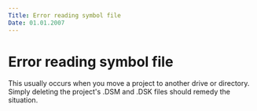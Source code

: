 ```yaml
---
Title: Error reading symbol file
Date: 01.01.2007
---
```



Error reading symbol file
=========================

This usually occurs when you move a project to another drive or
directory. Simply deleting the project\'s .DSM and .DSK files should
remedy the situation.
